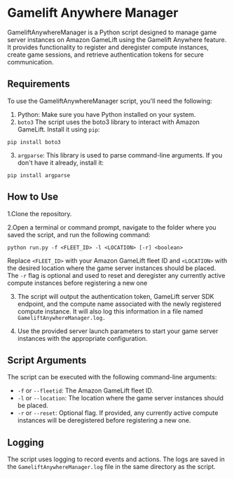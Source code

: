 # Gamelift Anywhere Manager

GameliftAnywhereManager is a Python script designed to manage game server instances on Amazon GameLift using the Gamelift Anywhere feature. It provides functionality to register and deregister compute instances, create game sessions, and retrieve authentication tokens for secure communication.


## Requirements

To use the GameliftAnywhereManager script, you'll need the following:

1. Python: Make sure you have Python installed on your system.
2. `boto3` The script uses the boto3 library to interact with Amazon GameLift. Install it using `pip`:


```
pip install boto3
```
3. `argparse`: This library is used to parse command-line arguments. If you don't have it already, install it:
```
pip install argparse
```


## How to Use
1.Clone the repository.

2.Open a terminal or command prompt, navigate to the folder where you saved the script, and run the following command:
```
python run.py -f <FLEET_ID> -l <LOCATION> [-r] <boolean>
```
Replace `<FLEET_ID>` with your Amazon GameLift fleet ID and `<LOCATION>` with the desired location where the game server instances should be placed. The `-r` flag is optional and used to reset and deregister any currently active compute instances before registering a new one


3. The script will output the authentication token, GameLift server SDK endpoint, and the compute name associated with the newly registered compute instance. It will also log this information in a file named `GameliftAnywhereManager.log.`

4. Use the provided server launch parameters to start your game server instances with the appropriate configuration.

## Script Arguments
The script can be executed with the following command-line arguments:

- `-f` or `--fleetid`: The Amazon GameLift fleet ID.
- `-l` or `--location`: The location where the game server instances should be placed.
- `-r` or `--reset`: Optional flag. If provided, any currently active compute instances will be deregistered before registering a new one.

## Logging
The script uses logging to record events and actions. The logs are saved in the `GameliftAnywhereManager.log` file in the same directory as the script.

